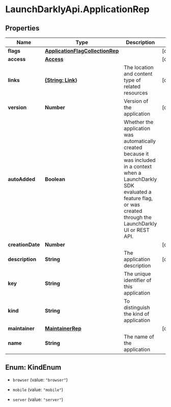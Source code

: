 # LaunchDarklyApi.ApplicationRep

## Properties

Name | Type | Description | Notes
------------ | ------------- | ------------- | -------------
**flags** | [**ApplicationFlagCollectionRep**](ApplicationFlagCollectionRep.md) |  | [optional] 
**access** | [**Access**](Access.md) |  | [optional] 
**links** | [**{String: Link}**](Link.md) | The location and content type of related resources | [optional] 
**version** | **Number** | Version of the application | [optional] 
**autoAdded** | **Boolean** | Whether the application was automatically created because it was included in a context when a LaunchDarkly SDK evaluated a feature flag, or was created through the LaunchDarkly UI or REST API. | 
**creationDate** | **Number** |  | [optional] 
**description** | **String** | The application description | [optional] 
**key** | **String** | The unique identifier of this application | 
**kind** | **String** | To distinguish the kind of application | 
**maintainer** | [**MaintainerRep**](MaintainerRep.md) |  | [optional] 
**name** | **String** | The name of the application | 



## Enum: KindEnum


* `browser` (value: `"browser"`)

* `mobile` (value: `"mobile"`)

* `server` (value: `"server"`)




